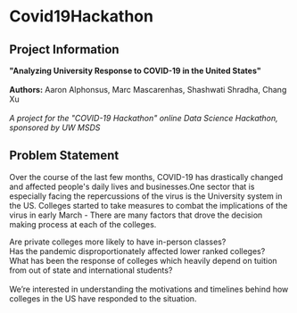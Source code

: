 # Covid19Hackathon
## Project Information <br />
**"Analyzing University Response to COVID-19 in the United States" <br />**
<br />
**Authors:** Aaron Alphonsus, Marc Mascarenhas, Shashwati Shradha, Chang Xu<br />
<br />
*A project for the "COVID-19 Hackathon" online Data Science Hackathon, sponsored by UW MSDS*
<br />

## Problem Statement <br />
Over the course of the last few months, COVID-19 has drastically changed and affected people's daily lives and businesses.One sector that is especially facing the repercussions of the virus is the University system in the US. Colleges started to take measures to combat the implications of the virus in early March - There are many factors that drove the decision making process at each of the colleges.<br />

Are private colleges more likely to have in-person classes? <br />
Has the pandemic disproportionately affected lower ranked colleges? <br />
What has been the response of colleges which heavily depend on tuition from out of state and international students?<br />
<br />
We’re interested in understanding the motivations and timelines behind how colleges in the US have responded to the situation.<br />
